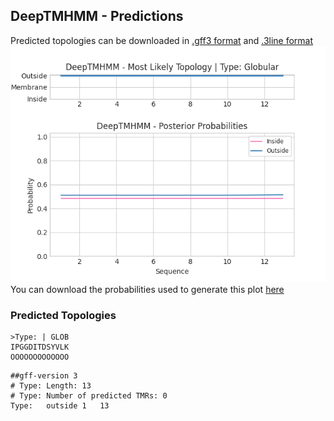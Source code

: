 ## DeepTMHMM - Predictions
Predicted topologies can be downloaded in [.gff3 format](TMRs.gff3) and [.3line format](predicted_topologies.3line)
![picture](plot.png)
You can download the probabilities used to generate this plot [here](Type:_probs.csv)
### Predicted Topologies
```
>Type: | GLOB
IPGGDITDSYVLK
OOOOOOOOOOOOO

```


```
##gff-version 3
# Type: Length: 13
# Type: Number of predicted TMRs: 0
Type:	outside	1	13				

```
